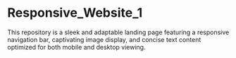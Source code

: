 # Responsive_Website_1
This repository is a sleek and adaptable landing page featuring a responsive navigation bar, captivating image display, and concise text content optimized for both mobile and desktop viewing.
